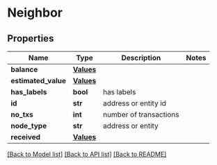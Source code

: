 # Neighbor


## Properties
Name | Type | Description | Notes
------------ | ------------- | ------------- | -------------
**balance** | [**Values**](Values.md) |  | 
**estimated_value** | [**Values**](Values.md) |  | 
**has_labels** | **bool** | has labels | 
**id** | **str** | address or entity id | 
**no_txs** | **int** | number of transactions | 
**node_type** | **str** | address or entity | 
**received** | [**Values**](Values.md) |  | 

[[Back to Model list]](../README.md#documentation-for-models) [[Back to API list]](../README.md#documentation-for-api-endpoints) [[Back to README]](../README.md)


